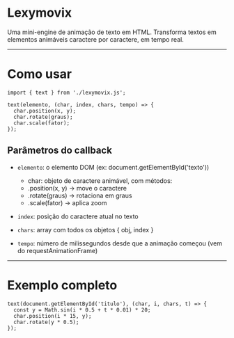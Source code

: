 # Lexymovix

Uma mini-engine de animação de texto em HTML.
Transforma textos em elementos animáveis caractere por caractere, em tempo real.


---

# Como usar

```
import { text } from './lexymovix.js';

text(elemento, (char, index, chars, tempo) => {
  char.position(x, y);
  char.rotate(graus);
  char.scale(fator);
});
```

## Parâmetros do callback

- `elemento`: o elemento DOM (ex: document.getElementById('texto'))

  - char: objeto de caractere animável, com métodos:
  - .position(x, y) → move o caractere
  - .rotate(graus) → rotaciona em graus
  - .scale(fator) → aplica zoom


- `index`: posição do caractere atual no texto

- `chars`: array com todos os objetos { obj, index }

- `tempo`: número de milissegundos desde que a animação começou (vem do requestAnimationFrame)



---

# Exemplo completo
```
text(document.getElementById('titulo'), (char, i, chars, t) => {
  const y = Math.sin(i * 0.5 + t * 0.01) * 20;
  char.position(i * 15, y);
  char.rotate(y * 0.5);
});
```